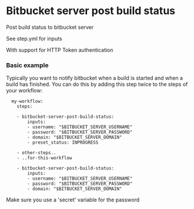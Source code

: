 # Bitbucket server post build status

Post build status to bitbucket server

See step.yml for inputs

With support for HTTP Token authentication

### Basic example

Typically you want to notify bitbucket when a build is started and when a build has finished. You can do this by adding this step twice to the steps of your workflow:

```
  my-workflow:
    steps:
    
    - bitbucket-server-post-build-status:
        inputs:
        - username: "$BITBUCKET_SERVER_USERNAME"
        - password: "$BITBUCKET_SERVER_PASSWORD"
        - domain: "$BITBUCKET_SERVER_DOMAIN"
        - preset_status: INPROGRESS
    
    - other-steps..
    - ..for-this-workflow
    
    - bitbucket-server-post-build-status:
        inputs:
        - username: "$BITBUCKET_SERVER_USERNAME"
        - password: "$BITBUCKET_SERVER_PASSWORD"
        - domain: "$BITBUCKET_SERVER_DOMAIN"

```

Make sure you use a 'secret' variable for the password
